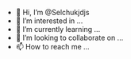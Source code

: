 - 👋 Hi, I’m @Selchukjdjs
- 👀 I’m interested in ...
- 🌱 I’m currently learning ...
- 💞️ I’m looking to collaborate on ...
- 📫 How to reach me ...

<!---
Selchukjdjs/Selchukjdjs is a ✨ special ✨ repository because its `README.md` (this file) appears on your GitHub profile.
You can click the Preview link to take a look at your changes.
--->

